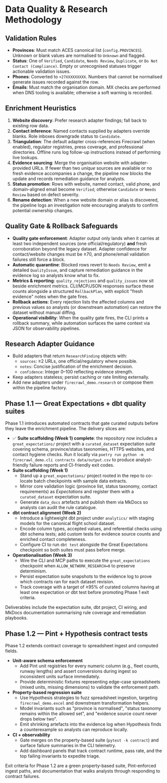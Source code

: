 # Data Quality & Research Methodology

## Validation Rules

- **Provinces**: Must match ACES canonical list (`config.PROVINCES`). Unknown or blank values are normalised to `Unknown` and flagged.
- **Status**: One of `Verified`, `Candidate`, `Needs Review`, `Duplicate`, or `Do Not Contact (Compliance)`. Empty or unrecognised statuses trigger actionable validation issues.
- **Phones**: Converted to `+27XXXXXXXXX`. Numbers that cannot be normalised generate issues recorded against the row.
- **Emails**: Must match the organisation domain. MX checks are performed when DNS tooling is available; otherwise a soft warning is recorded.

## Enrichment Heuristics

1. **Website discovery**: Prefer research adapter findings; fall back to existing row data.
2. **Contact inference**: Named contacts supplied by adapters override blanks. Role inboxes downgrade status to `Candidate`.
3. **Triangulation**: The default adapter cross-references Firecrawl (when enabled), regulator registries, press coverage, and professional directories. Offline runs log follow-up instructions instead of performing live lookups.
4. **Evidence sourcing**: Merge the organisation website with adapter-provided URLs. If fewer than two *unique* sources are available or no fresh evidence accompanies a change, the pipeline now blocks the update and records remediation guidance for analysts.
5. **Status promotion**: Rows with website, named contact, valid phone, and domain-aligned email become `Verified`; otherwise `Candidate` or `Needs Review` based on defect severity.
6. **Rename detection**: When a new website domain or alias is discovered, the pipeline logs an investigation note encouraging analysts to confirm potential ownership changes.

## Quality Gate & Rollback Safeguards

- **Quality gate enforcement**: Adapter output only lands when it carries at least two independent sources (one official/regulatory) **and** fresh corroboration beyond the legacy dataset. Adapter confidence for contact/website changes must be ≥70, and phone/email validation failures still force a block.
- **Automatic quarantine**: Blocked rows revert to `Needs Review`, emit a detailed `QualityIssue`, and capture remediation guidance in the evidence log so analysts know what to fix.
- **Metrics & reporting**: `quality_rejections` and `quality_issues` now sit beside enrichment metrics. CLI/MCP/JSON responses surface these counts alongside a structured `RollbackPlan`, with explicit "fresh evidence" notes when the gate fires.
- **Rollback actions**: Every rejection lists the affected columns and previous values so analysts (or downstream automation) can restore the dataset without manual diffing.
- **Operational visibility**: When the quality gate fires, the CLI prints a rollback summary, while automation surfaces the same context via JSON for observability pipelines.

## Research Adapter Guidance

- Build adapters that return `ResearchFinding` objects with:
  - `sources`: ≥2 URLs, one official/regulatory where possible.
  - `notes`: Concise justification of the enrichment decision.
  - `confidence`: Integer 0–100 reflecting evidence strength.
- Keep adapters stateless; persist caching or rate limiting externally.
- Add new adapters under `firecrawl_demo.research` or compose them within the pipeline factory.

## Phase 1.1 — Great Expectations + dbt quality suites

Phase 1.1 introduces automated contracts that gate curated outputs before they
leave the enrichment pipeline. The delivery slices are:

- ✅ **Suite scaffolding (Week 1) complete**: the repository now includes a
  `great_expectations/` project with a `curated_dataset` expectation suite
  covering schema, province/status taxonomies, HTTPS websites, and contact
  hygiene checks. Run it locally via
  `poetry run python -m firecrawl_demo.cli contracts data/output.csv` to produce
  analyst-friendly failure reports and CI-friendly exit codes.
- **Suite scaffolding (Week 1)**
  - Stand up a `great_expectations/` project rooted in the repo to co-locate
    batch checkpoints with sample data extracts.
  - Mirror core validation logic (province list, status taxonomy, contact
    requirements) as *Expectations* and register them with a `curated_dataset`
    expectation suite.
  - Generate `data_docs` artefacts and publish them via MkDocs so analysts can
    audit the rule catalogue.
- **dbt contract alignment (Week 2)**
  - Introduce a lightweight dbt project under `analytics/` with staging models
    for the canonical flight school dataset.
  - Encode column types, accepted values, and referential checks using dbt
    schema tests; add custom tests for evidence source counts and enriched
    contact completeness.
  - Configure CI to run `dbt test` alongside the Great Expectations checkpoint
    so both suites must pass before merge.
- **Operationalisation (Week 3)**
  - Wire the CLI and MCP paths to execute the `great_expectations` checkpoint
    when `ALLOW_NETWORK_RESEARCH=0` to preserve determinism.
  - Persist expectation suite snapshots to the evidence log to prove which
    contracts ran for each dataset revision.
  - Track coverage with a target of ≥95% of curated columns having at least one
    expectation or dbt test before promoting Phase 1 exit criteria.

Deliverables include the expectation suite, dbt project, CI wiring, and MkDocs
documentation summarising rule coverage and remediation playbooks.

## Phase 1.2 — Pint + Hypothesis contract tests

Phase 1.2 extends contract coverage to spreadsheet ingest and computed fields.

- **Unit-aware schema enforcement**
  - Add Pint unit registries for every numeric column (e.g., fleet counts,
    runway lengths) and assert conversions during ingest so inconsistent units
    surface immediately.
  - Provide deterministic fixtures representing edge-case spreadsheets (mixed
    units, missing dimensions) to validate the enforcement path.
- **Property-based regression suite**
  - Use Hypothesis strategies to fuzz spreadsheet ingestion, targeting
    `firecrawl_demo.excel` and downstream transformation helpers.
  - Model invariants such as "province is normalised", "status taxonomy remains
    within the allowed set", and "evidence source count never drops below two".
  - Emit shrinking artefacts into the evidence log when Hypothesis finds a
    counterexample so analysts can reproduce locally.
- **CI + observability**
  - Gate merges on the property-based suite (`pytest -k contract`) and surface
    failure summaries in the CLI telemetry.
  - Add dashboard panels that track contract runtime, pass rate, and the top
    failing invariants to expedite triage.

Exit criteria for Phase 1.2 are a green property-based suite, Pint-enforced
ingest paths, and documentation that walks analysts through responding to
contract failures.

